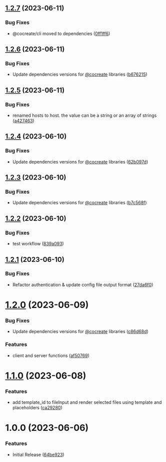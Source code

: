 ## [1.2.7](https://github.com/CoCreate-app/CoCreate-file/compare/v1.2.6...v1.2.7) (2023-06-11)


### Bug Fixes

* @cocreate/cli moved to dependencies ([0ff1ff6](https://github.com/CoCreate-app/CoCreate-file/commit/0ff1ff65fc53bef839866211093db386d84f7097))

## [1.2.6](https://github.com/CoCreate-app/CoCreate-file/compare/v1.2.5...v1.2.6) (2023-06-11)


### Bug Fixes

* Update dependencies versions for [@cocreate](https://github.com/cocreate) libraries ([b676215](https://github.com/CoCreate-app/CoCreate-file/commit/b676215b195dc23f8f955de8c451c0b919c95f41))

## [1.2.5](https://github.com/CoCreate-app/CoCreate-file/compare/v1.2.4...v1.2.5) (2023-06-11)


### Bug Fixes

* renamed hosts to host. the value can be a string or an array of strings ([a427463](https://github.com/CoCreate-app/CoCreate-file/commit/a427463c3f780f26c8e8e6ac2085d8eecb049e6a))

## [1.2.4](https://github.com/CoCreate-app/CoCreate-file/compare/v1.2.3...v1.2.4) (2023-06-10)


### Bug Fixes

* Update dependencies versions for [@cocreate](https://github.com/cocreate) libraries ([62b097d](https://github.com/CoCreate-app/CoCreate-file/commit/62b097d177eee077ae6430fadbf3f2e9c5cb530b))

## [1.2.3](https://github.com/CoCreate-app/CoCreate-file/compare/v1.2.2...v1.2.3) (2023-06-10)


### Bug Fixes

* Update dependencies versions for [@cocreate](https://github.com/cocreate) libraries ([b7c568f](https://github.com/CoCreate-app/CoCreate-file/commit/b7c568fb0de2f61007516df45c1052706eba52b9))

## [1.2.2](https://github.com/CoCreate-app/CoCreate-file/compare/v1.2.1...v1.2.2) (2023-06-10)


### Bug Fixes

* test workflow ([839a093](https://github.com/CoCreate-app/CoCreate-file/commit/839a09329719f78e63d42bfa443982f35c8e5fde))

## [1.2.1](https://github.com/CoCreate-app/CoCreate-file/compare/v1.2.0...v1.2.1) (2023-06-10)


### Bug Fixes

* Refactor authentication & update config file output format ([27da6f0](https://github.com/CoCreate-app/CoCreate-file/commit/27da6f06c832bb3e153074a96a42017f0f0a3c30))

# [1.2.0](https://github.com/CoCreate-app/CoCreate-file/compare/v1.1.0...v1.2.0) (2023-06-09)


### Bug Fixes

* Update dependencies versions for [@cocreate](https://github.com/cocreate) libraries ([c86d68d](https://github.com/CoCreate-app/CoCreate-file/commit/c86d68d3ef7fa76e8f52867f7abecaa67bab8270))


### Features

* client and server functions ([af50769](https://github.com/CoCreate-app/CoCreate-file/commit/af5076902607f52c51f5a4fcca4a4a5554617b92))

# [1.1.0](https://github.com/CoCreate-app/CoCreate-file/compare/v1.0.0...v1.1.0) (2023-06-08)


### Features

* add template_id to fileInput and render selected files using template and placeholders ([ca29280](https://github.com/CoCreate-app/CoCreate-file/commit/ca292805b3b3d71e95a022cb249082ace540d33a))

# 1.0.0 (2023-06-06)


### Features

* Initial Release ([64be923](https://github.com/CoCreate-app/CoCreate-file/commit/64be92329bf44a7578f54e389be6d790ddd6afd3))
